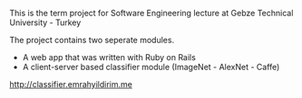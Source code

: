This is the term project for Software Engineering lecture at Gebze Technical University - Turkey

The project contains two seperate modules.
- A web app that was written with Ruby on Rails
- A client-server based classifier module (ImageNet - AlexNet - Caffe)


http://classifier.emrahyildirim.me
